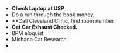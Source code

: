 - **Check Laptop at USP**
- Do a run through the book money.
- **Call Cleveland Clinic, find room number
- **Get Car Exhaust Checked.**
- 8PM eloquist
- Michano Cat Research
- 